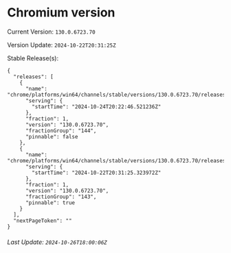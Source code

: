 # Chromium version

Current Version: `130.0.6723.70`

Version Update: `2024-10-22T20:31:25Z`

Stable Release(s):
```
{
  "releases": [
    {
      "name": "chrome/platforms/win64/channels/stable/versions/130.0.6723.70/releases/1729801366",
      "serving": {
        "startTime": "2024-10-24T20:22:46.521236Z"
      },
      "fraction": 1,
      "version": "130.0.6723.70",
      "fractionGroup": "144",
      "pinnable": false
    },
    {
      "name": "chrome/platforms/win64/channels/stable/versions/130.0.6723.70/releases/1729629085",
      "serving": {
        "startTime": "2024-10-22T20:31:25.323972Z"
      },
      "fraction": 1,
      "version": "130.0.6723.70",
      "fractionGroup": "143",
      "pinnable": true
    }
  ],
  "nextPageToken": ""
}
```

###### Last Update: `2024-10-26T18:00:06Z`
        